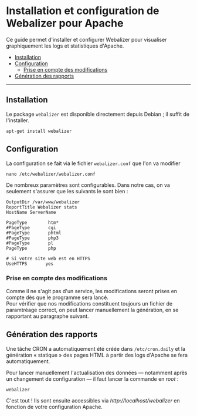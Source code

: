 # Installation et configuration de Webalizer pour Apache

Ce guide permet d'installer et configurer Webalizer pour visualiser graphiquement les logs et statistiques d'Apache.

* [Installation](#installation)
* [Configuration](#configuration)
	* [Prise en compte des modifications](#prise-en-compte-des-modifications)
* [Génération des rapports](#génération-des-rapports)


***

## Installation

Le package `webalizer` est disponible directement depuis Debian ; il suffit de l'installer.

    apt-get install webalizer

## Configuration

La configuration se fait via le fichier `webalizer.conf` que l'on va modifier

    nano /etc/webalizer/webalizer.conf

De nombreux paramètres sont configurables. Dans notre cas, on va seulement s'assurer que les suivants le sont bien :

    OutputDir /var/www/webalizer
    ReportTitle Webalizer stats
    HostName ServerName
    
    PageType        htm*
    #PageType       cgi
    #PageType       phtml
    #PageType       php3
    #PageType       pl
    PageType        php
    
    # Si votre site web est en HTTPS
    UseHTTPS       yes

### Prise en compte des modifications

Comme il ne s'agit pas d'un service, les modifications seront prises en compte dès que le programme sera lancé.  
Pour vérifier que nos modifications constituent toujours un fichier de paramtréage correct, on peut lancer manuellement la génération, en se rapportant au paragraphe suivant.


## Génération des rapports

Une tâche CRON a automatiquement été créée dans `/etc/cron.daily` et la génération « statique » des pages HTML à partir des logs d'Apache se fera automatiquement.

Pour lancer manuellement l'actualisation des données — notamment après un changement de configuration — il faut lancer la commande en _root_ :

    webalizer

C'est tout ! Ils sont ensuite accessibles via _http://localhost/webalizer_ en fonction de votre configuration Apache.
